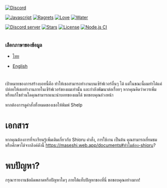 [![Discord](https://discord.com/assets/ff41b628a47ef3141164bfedb04fb220.png)](https://discord.com/)

[![Javascript](https://forthebadge.com/images/badges/made-with-javascript.svg)](https://forthebadge.com/) [![Ragrets](https://forthebadge.com/images/badges/no-ragrets.svg)](https://forthebadge.com/) [![Love](https://forthebadge.com/images/badges/built-with-love.svg)](https://forthebadge.com/) [![Water](https://forthebadge.com/images/badges/powered-by-water.svg)](https://forthebadge.com/)

[![Discord server](https://discordapp.com/api/guilds/618837514882514944/widget.png?style=shield)](https://discord.gg/7B52BTf)
[![Stars](https://img.shields.io/github/stars/Shinosaki/shioru.svg)](https://github.com/Shinosaki/shioru/stargazers)
[![License](https://img.shields.io/github/license/Shinosaki/shioru.svg)](https://github.com/Shinosaki/shioru/blob/master/LICENSE)
[![Node.js CI](https://github.com/Maseshi/Shioru/actions/workflows/node.js.yml/badge.svg?branch=stable)](https://github.com/Maseshi/Shioru/actions/workflows/node.js.yml)

#

### เลือกภาษาของข้อมูล

- [ไทย](https://github.com/Shinosaki/shioru/blob/master/docs/th-TH.md)

- [English](https://github.com/Shinosaki/shioru/blob/master/README.md)

#

เป้าหมายของการสร้างบอทนี้คือ ทำให้เธอสามารถทำงานบนเซิร์ฟเวอร์อื่นๆ ได้ แต่ในขณะนี้ผมทำได้แค่ปล่อยให้เธอทำงานภายในเซิร์ฟเวอร์ของผมเท่านั้น และกำลังพัฒนาต่อเรื่อยๆ หากคุณคิดว่าควรเพิ่มหรือแก้ไขส่วนใดคุณสามารถแนะนำบอทของผมได้ ขอขอบคุณล่วงหน้า

หากต้องการดูคำสั่งทั้งหมดของเธอให้พิมพ์ Shelp

# เอกสาร

หากคุณต้องการที่จะเรียนรู้เพิ่มเติมเกี่ยวกับ Shioru คำสั่ง, การใช้งาน เป็นต้น คุณสามารถเยี่ยมชมหรือศึกษาได้จากลิงค์ดังนี้ https://maseshi.web.app/documents#ทำไมต้อง-shioru?

# พบปัญหา?

กรุณารายงานข้อผิดพลาดหรือปัญหาใดๆ ภายใต้แท็บปัญหาของที่นี่ ขอขอบคุณอย่างมาก!
